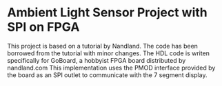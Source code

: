 # Ambient Light Sensor Project with SPI on FPGA

  This project is based on a tutorial by Nandland. The code has been borrowed from the tutorial with minor changes.
  The HDL code is writen specifically for GoBoard, a hobbyist FPGA board distributed by nandland.com
  This implementation uses the PMOD interface provided by the board as an SPI outlet to communicate with the 7 segment display.
